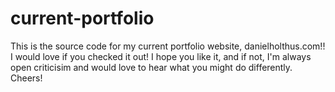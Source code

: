 # current-portfolio

This is the source code for my current portfolio website, danielholthus.com!! I would love if you checked it out! I hope you like it, and if not, I'm always open criticisim and would love to hear what you might do differently. Cheers!

